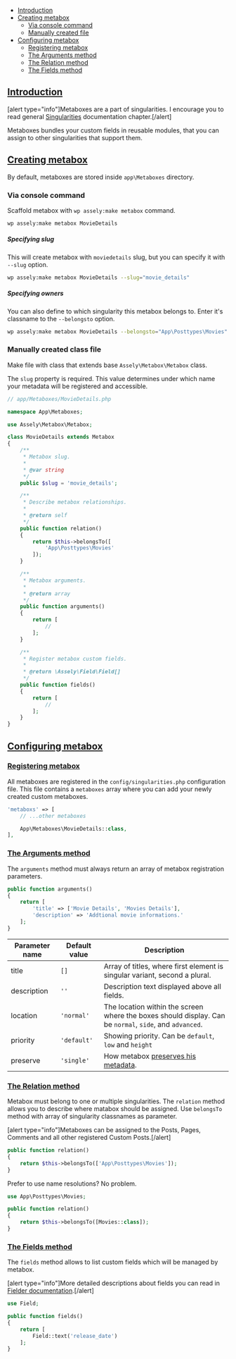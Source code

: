 - [Introduction](#introduction)
- [Creating metabox](#creating-metabox)
    + [Via console command](#via-console-command)
    + [Manually created file](#manually-created-file)
- [Configuring metabox](#creating-metabox)
    + [Registering metabox](#registering-metabox)
    + [The Arguments method](#the-arguments-method)
    + [The Relation method](#the-relation-method)
    + [The Fields method](#the-fields-method)


<a name="introduction"></a>
## [Introduction](#introduction)

[alert type="info"]Metaboxes are a part of singularities. I encourage you to read general [Singularities](/docs/singularities) documentation chapter.[/alert]

Metaboxes bundles your custom fields in reusable modules, that you can assign to other singularities that support them.

<a name="creating-metabox"></a>
## [Creating metabox](#creating-metabox)

By default, metaboxes are stored inside `app\Metaboxes` directory.

### Via console command

Scaffold metabox with `wp assely:make metabox` command.

```bash
wp assely:make metabox MovieDetails
```

##### Specifying slug

This will create metabox with `moviedetails` slug, but you can specify it with `--slug` option.

```bash
wp assely:make metabox MovieDetails --slug="movie_details"
```

##### Specifying owners

You can also define to which singularity this metabox belongs to. Enter it's classname to the `--belongsto` option.

```bash
wp assely:make metabox MovieDetails --belongsto="App\Posttypes\Movies"
```

### Manually created class file

Make file with class that extends base `Assely\Metabox\Metabox` class.

The `slug` property is required. This value determines under which name your metadata will be registered and accessible.

```php
// app/Metaboxes/MovieDetails.php

namespace App\Metaboxes;

use Assely\Metabox\Metabox;

class MovieDetails extends Metabox
{
    /**
     * Metabox slug.
     *
     * @var string
     */
    public $slug = 'movie_details';

    /**
     * Describe metabox relationships.
     *
     * @return self
     */
    public function relation()
    {
        return $this->belongsTo([
            'App\Posttypes\Movies'
        ]);
    }

    /**
     * Metabox arguments.
     *
     * @return array
     */
    public function arguments()
    {
        return [
            //
        ];
    }

    /**
     * Register metabox custom fields.
     *
     * @return \Assely\Field\Field[]
     */
    public function fields()
    {
        return [
            //
        ];
    }
}
```

<a name="configuring-metabox"></a>
## [Configuring metabox](#configuring-metabox)

<a name="registering-metabox"></a>
### [Registering metabox](#registering-metabox)

All metaboxes are registered in the `config/singularities.php` configuration file. This file contains a `metaboxes` array where you can add your newly created custom metaboxes.

```php
'metaboxs' => [
    // ...other metaboxes

    App\Metaboxes\MovieDetails::class,
],
```

<a name="the-arguments-method"></a>
### [The Arguments method](#the-arguments-method)

The `arguments` method must always return an array of metabox registration parameters.

```php
public function arguments()
{
    return [
        'title' => ['Movie Details', 'Movies Details'],
        'description' => 'Addtional movie informations.'
    ];
}
```

| Parameter name | Default value | Description |
|---------|---------|---------|
| title | `[]` | Array of titles, where first element is singular variant, second a plural. |
| description | `''` | Description text displayed above all fields. |
| location | `'normal'` | The location within the screen where the boxes should display. Can be `normal`, `side`, and `advanced`. |
| priority | `'default'` | Showing priority. Can be `default`, `low` and `height` |
| preserve | `'single'` | How metabox [preserves his metadata](/docs/singularities#configuring-how-metadata-is-stored). |

<a name="the-relation-method"></a>
### [The Relation method](#the-relation-method)

Metabox must belong to one or multiple singularities. The `relation` method allows you to describe where matabox should be assigned. Use `belongsTo` method with array of singularity classnames as parameter.

[alert type="info"]Metaboxes can be assigned to the Posts, Pages, Comments and all other registered Custom Posts.[/alert]

```php
public function relation()
{
    return $this->belongsTo(['App\Posttypes\Movies']);
}
```

Prefer to use name resolutions? No problem.

```php
use App\Posttypes\Movies;

public function relation()
{
    return $this->belongsTo([Movies::class]);
}
```

<a name="the-fields-method"></a>
### [The Fields method](#the-fields-method)

The `fields` method allows to list custom fields which will be managed by metabox.

[alert type="info"]More detailed descriptions about fields you can read in [Fielder documentation](/docs/fielder-usage).[/alert]

```php
use Field;

public function fields()
{
    return [
        Field::text('release_date')
    ];
}
```
